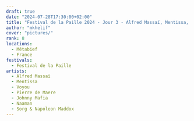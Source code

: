 ```yaml
---
draft: true
date: "2024-07-28T17:30:00+02:00"
title: "Festival de la Paille 2024 - Jour 3 - Alfred Massaï, Mentissa, Voyou, Pierre de Maere, Johnny Mafia, Naaman, Sorg & Napoleon Maddox"
author: "mkhelif"
cover: "pictures/"
rank: 8
locations:
  - Métabief
  - France
festivals:
  - Festival de la Paille
artists:
  - Alfred Massaï
  - Mentissa
  - Voyou
  - Pierre de Maere
  - Johnny Mafia
  - Naaman
  - Sorg & Napoleon Maddox
---
```


